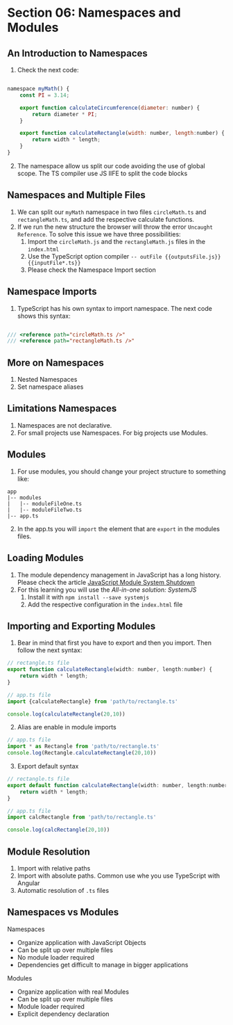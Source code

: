 Section 06: Namespaces and Modules
==================================

An Introduction to Namespaces
-----------------------------

1. Check the next code:

```javascript

namespace myMath() {
	const PI = 3.14;

	export function calculateCircumference(diameter: number) {
		return diameter * PI;
	}

	export function calculateRectangle(width: number, length:number) {
		return width * length;
	}
}

```

2. The namespace allow us split our code avoiding the use of global scope. The TS compiler use JS IIFE to split the code blocks


Namespaces and Multiple Files
-----------------------------
1. We can split our `myMath` namespace in two files `circleMath.ts` and `rectangleMath.ts`, and add the respective calculate functions.
2. If we run the new structure the browser will throw the error `Uncaught Reference`. To solve this issue we have three possibilities:
    1. Import the  `circleMath.js` and the `rectangleMath.js` files in the `index.html`
    2. Use the TypeScript option compiler `-- outFile {{outputsFile.js}} {{inputFile*.ts}}`
    3. Please check the Namespace Import section

Namespace Imports
-----------------
1. TypeScript has his own syntax to import namespace. The next code shows this syntax:

```javascript

/// <reference path="circleMath.ts />"
/// <reference path="rectangleMath.ts />"

```

More on Namespaces
------------------
1. Nested Namespaces
2. Set namespace aliases

Limitations Namespaces
----------------------
1. Namespaces are not declarative.
2. For small projects use Namespaces. For big projects use Modules.

Modules
-------
1. For use modules, you should change your project structure to something like:

```
app
|-- modules
|   |-- moduleFileOne.ts
|   |-- moduleFileTwo.ts
|-- app.ts
```

2. In the app.ts you will `import` the element that are `export` in the modules files.

Loading Modules
---------------
1. The module dependency management in JavaScript has a long history. Please check the article [JavaScript Module System Shutdown](https://auth0.com/blog/javascript-module-systems-showdown/)
2. For this learning you will use the *All-in-one solution: SystemJS*
    1. Install it with `npm install --save systemjs`
    2. Add the respective configuration in the `index.html` file

Importing and Exporting Modules
-------------------------------
1. Bear in mind that first you have to export and then you import. Then follow the next syntax:

```javascript
// rectangle.ts file
export function calculateRectangle(width: number, length:number) {
	return width * length;
}

```

```javascript
// app.ts file
import {calculateRectangle} from 'path/to/rectangle.ts'

console.log(calculateRectangle(20,10))
```

2. Alias are enable in module imports

```javascript
// app.ts file
import * as Rectangle from 'path/to/rectangle.ts'
console.log(Rectangle.calculateRectangle(20,10))

```

3. Export default syntax

```javascript
// rectangle.ts file
export default function calculateRectangle(width: number, length:number) {
	return width * length;
}

```

```javascript
// app.ts file
import calcRectangle from 'path/to/rectangle.ts'

console.log(calcRectangle(20,10))
```

Module Resolution
-----------------
1. Import with relative paths
2. Import with absolute paths. Common use whe you use TypeScript with Angular
3. Automatic resolution of `.ts` files

Namespaces vs Modules
---------------------

Namespaces
- Organize application with JavaScript Objects
- Can be split up over multiple files
- No module loader required
- Dependencies get difficult to manage in bigger applications

Modules
- Organize application with real Modules
- Can be split up over multiple files
- Module loader required
- Explicit dependency declaration